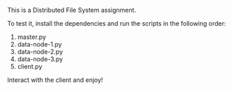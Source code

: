 This is a Distributed File System assignment.

To test it, install the dependencies and run the scripts in the following order:
1) master.py
2) data-node-1.py
3) data-node-2.py
4) data-node-3.py
5) client.py

Interact with the client and enjoy!

